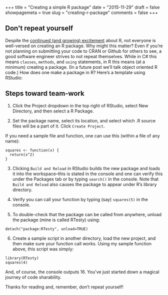 +++
title = "Creating a simple R package"
date = "2015-11-29"
draft = false
showpagemeta = true
slug = "creating-r-package"
comments = false
+++

## Don't repeat yourself

Despite the [continued (and growing) excitement](http://blog.revolutionanalytics.com/2015/11/new-surveys-show-continued-popularity-of-r.html) about R, not everyone is well-versed on creating an R package. Why might this matter? Even if you’re not planning on submitting your code to CRAN or Github for others to see, a good software engineer strives to not repeat themselves. While in C# this means `classes`, `methods`, and `using` statements, in R this means (at a minimum) creating a package. (In a future post we’ll talk object oriented R code.) How does one make a package in R? Here’s a template using RStudio:

## Steps toward team-work

1) Click the Project dropdown in the top right of RStudio, select New Directory, and then select a R Package.

2) Set the package name, select its location, and select which .R source files will be a part of it. Click `Create Project`.

If you need a sample file and function, one can use this (within a file of any name):

```{r}
squares <‐ function(x) {
  return(x^2)
}
```

3) Clicking `Build and Reload` in RStudio builds the new package and loads it into the workspace–this is stated in the console and one can verify this under the Packages tab or by typing `search()` in the console. Note that `Build and Reload` also causes the package to appear under R’s library directory.

4) Verify you can call your function by typing (say) `squares(5)` in the console.

5) To double-check that the package can be called from anywhere, unload the package (mine is called RTesty) using:

```{r}
detach("package:RTesty", unload=TRUE)
```

6) Create a sample script in another directory, load the new project, and then make sure your function call works. Using my sample function above, this script was simply:

```{r}
library(RTesty)
squares(4)
```

And, of course, the console outputs 16. You've just started down a magical journey of code sharability.

Thanks for reading and, remember, don’t repeat yourself!